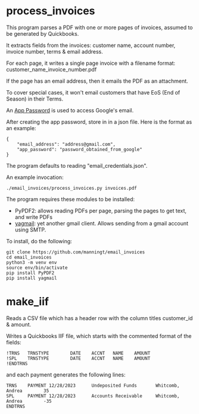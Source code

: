 # process_invoices

This program parses a PDF with one or more pages of invoices, assumed to be generated by Quickbooks.

It extracts fields from the invoices: customer name, account number, invoice number, terms & email address.

For each page, it writes a single page invoice with a filename format: customer_name_invoice_number.pdf

If the page has an email address, then it emails the PDF as an attachment.

To cover special cases, it won't email customers that have EoS (End of Season) in their Terms.

An [App Password](https://www.zdnet.com/article/gmail-app-passwords-what-they-are-how-to-create-one-and-why-to-use-them/) is used to access Google's email.

After creating the app password, store in in a json file.  Here is the format as an example:

```
{
    "email_address": "address@gmail.com",
    "app_password": "password_obtained_from_google"
}
```

The program defaults to reading "email_credentials.json".

An example invocation:
```
./email_invoices/process_invoices.py invoices.pdf
```

The program requires these modules to be installed:
* PyPDF2: allows reading PDFs per page, parsing the pages to get text, and write PDFs
* [yagmail](https://github.com/kootenpv/yagmail/blob/master/README.md): yet another gmail client.  Allows sending from a gmail account using SMTP.

To install, do the following:
```
git clone https://github.com/manningt/email_invoices
cd email_invoices
python3 -m venv env
source env/bin/activate
pip install PyPDF2
pip install yagmail
```

# make_iif

Reads a CSV file which has a header row with the column titles customer_id & amount.

Writes a Quickbooks IIF file, which starts with the commented format of the fields:
```
!TRNS   TRNSTYPE        DATE    ACCNT   NAME    AMOUNT
!SPL    TRNSTYPE        DATE    ACCNT   NAME    AMOUNT
!ENDTRNS
```
and each payment generates the following lines:
```
TRNS    PAYMENT 12/28/2023      Undeposited Funds       Whitcomb, Andrea        35
SPL     PAYMENT 12/28/2023      Accounts Receivable     Whitcomb, Andrea        -35
ENDTRNS
```

